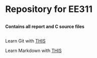 # Repository for EE311
##
#### Contains all report and C source files
##
Learn Git with [THIS](https://www.youtube.com/watch?v=SWYqp7iY_Tc)

Learn Markdown with [THIS](https://guides.github.com/features/mastering-markdown/)

